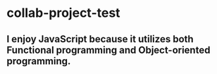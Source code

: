 # collab-project-test

## I enjoy JavaScript because it utilizes both Functional programming and Object-oriented programming.